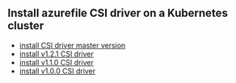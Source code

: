 ## Install azurefile CSI driver on a Kubernetes cluster

 - [install CSI driver master version](./install-csi-driver-master.md)
 - [install v1.2.1 CSI driver](./install-csi-driver-v1.2.1.md)
 - [install v1.1.0 CSI driver](./install-csi-driver-v1.1.0.md)
 - [install v1.0.0 CSI driver](./install-csi-driver-v1.0.0.md)
